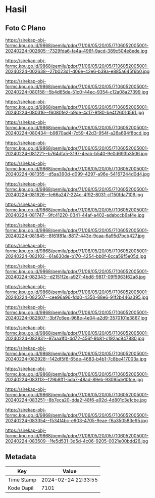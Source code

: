 # Hasil

## Foto C Plano

https://sirekap-obj-formc.kpu.go.id/9868/pemilu/pdpr/71/06/05/20/05/7106052005001-20240224-002605--7329fda6-fa4a-496f-9acd-389c504e8ede.jpg

https://sirekap-obj-formc.kpu.go.id/9868/pemilu/pdpr/71/06/05/20/05/7106052005001-20240224-002638--27b023d1-d06e-42e6-b39a-e885a645f6b0.jpg

https://sirekap-obj-formc.kpu.go.id/9868/pemilu/pdpr/71/06/05/20/05/7106052005001-20240224-080158--5b4d65de-51c0-44ec-9354-c12a08a27399.jpg

https://sirekap-obj-formc.kpu.go.id/9868/pemilu/pdpr/71/06/05/20/05/7106052005001-20240224-080316--f6080fe2-b9de-4c17-9f80-be4f2601d561.jpg

https://sirekap-obj-formc.kpu.go.id/9868/pemilu/pdpr/71/06/05/20/05/7106052005001-20240224-080434--b9870ad4-7c59-42d3-954f-a26a694f8bcd.jpg

https://sirekap-obj-formc.kpu.go.id/9868/pemilu/pdpr/71/06/05/20/05/7106052005001-20240224-081221--b764dfa5-3197-4eab-b540-9e0d693b3506.jpg

https://sirekap-obj-formc.kpu.go.id/9868/pemilu/pdpr/71/06/05/20/05/7106052005001-20240224-081355--d5aa390d-d099-4297-a96e-54167244d0d4.jpg

https://sirekap-obj-formc.kpu.go.id/9868/pemilu/pdpr/71/06/05/20/05/7106052005001-20240224-081626--fe66a247-224c-4f92-8031-cf150fda7109.jpg

https://sirekap-obj-formc.kpu.go.id/9868/pemilu/pdpr/71/06/05/20/05/7106052005001-20240224-081747--9fc41220-0341-44af-a402-adabccb6af4e.jpg

https://sirekap-obj-formc.kpu.go.id/9868/pemilu/pdpr/71/06/05/20/05/7106052005001-20240224-081845--8f61f81a-8817-443e-9caa-6a95d7bcb427.jpg

https://sirekap-obj-formc.kpu.go.id/9868/pemilu/pdpr/71/06/05/20/05/7106052005001-20240224-082102--61a630de-b170-4254-bb0f-6cca59f5e05d.jpg

https://sirekap-obj-formc.kpu.go.id/9868/pemilu/pdpr/71/06/05/20/05/7106052005001-20240224-082343--d2151f2e-a927-4bd8-9817-09f5963f62a8.jpg

https://sirekap-obj-formc.kpu.go.id/9868/pemilu/pdpr/71/06/05/20/05/7106052005001-20240224-082507--cee96a96-fdd0-4350-88e6-91f2b446a395.jpg

https://sirekap-obj-formc.kpu.go.id/9868/pemilu/pdpr/71/06/05/20/05/7106052005001-20240224-082607--3bf7c6ee-968e-4e04-a2d9-3570101e3867.jpg

https://sirekap-obj-formc.kpu.go.id/9868/pemilu/pdpr/71/06/05/20/05/7106052005001-20240224-082831--97aaa1f0-4d72-456f-9b81-c192ac947880.jpg

https://sirekap-obj-formc.kpu.go.id/9868/pemilu/pdpr/71/06/05/20/05/7106052005001-20240224-082928--142df5f6-65de-4683-b4b1-7c8be417003a.jpg

https://sirekap-obj-formc.kpu.go.id/9868/pemilu/pdpr/71/06/05/20/05/7106052005001-20240224-083113--f29b8ff1-5da7-48ad-89eb-93095de10fce.jpg

https://sirekap-obj-formc.kpu.go.id/9868/pemilu/pdpr/71/06/05/20/05/7106052005001-20240224-083251--8b7eca20-dda2-48f6-a92d-4d801c3e1cbe.jpg

https://sirekap-obj-formc.kpu.go.id/9868/pemilu/pdpr/71/06/05/20/05/7106052005001-20240224-083354--f534f4bc-e603-4705-9eae-f6a350583e95.jpg

https://sirekap-obj-formc.kpu.go.id/9868/pemilu/pdpr/71/06/05/20/05/7106052005001-20240224-083509--1fe5d531-3d5d-4c06-9205-0021e00bdd26.jpg


## Metadata

| Key        | Value               |
| ---------- | ------------------- |
| Time Stamp | 2024-02-24 22:33:55 |
| Kode Dapil | 7101                |



